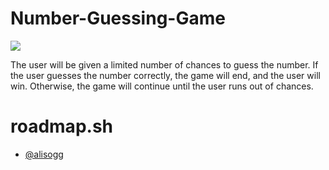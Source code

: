 # Number-Guessing-Game
![](https://github.com/alisogg/Number-Guessing-Game/blob/main/numbers.gif)

The user will be given a limited number of chances to guess the number. If the user guesses the number correctly, the game will end, and the user will win. Otherwise, the game will continue until the user runs out of chances.

# roadmap.sh

- [@alisogg]([https://roadmap.sh/projects/single-page-cv](https://roadmap.sh/projects/number-guessing-game))
